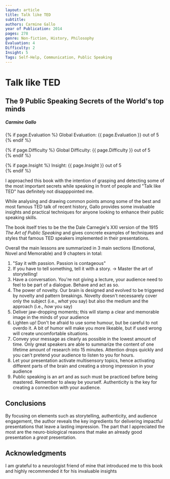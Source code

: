 ```yaml
---
layout: article
title: Talk like TED
subtitle:
authors: Carmine Gallo
year of Publication: 2014
pages: 278
genre: Non-fiction, History, Philosophy
Evaluation: 4
Difficulty: 2
Insight: 5
Tags: Self-Help, Communication, Public Speaking
---
```

# Talk like TED
## The 9 Public Speaking Secrets of the World's top minds
##### Carmine Gallo

<p>
{% if page.Evaluation %}
    Global Evaluation: {{ page.Evaluation }} out of 5 <br>
{% endif %}

{% if page.Difficulty %}
    Global Difficulty: {{ page.Difficulty }} out of 5 <br>
{% endif %}

{% if page.Insight %}
    Insight: {{ page.Insight }} out of 5 <br>
{% endif %}
</p>

I approached this book with the intention of grasping and detecting some of the most important secrets while speaking in front of people and "Talk like TED" has definitely not disapppointed me.

While analysing and drawing common points among some of the best and most famous TED talk of recent history, Gallo provides some invaluable insights and practical techniques for anyone looking to enhance their public speaking skills.

The book itself tries to be the the Dale Carnegie's XXI version of the 1915 _The Art of Public Speaking_ and gives concrete examples of techniques and styles that famous TED speakers implemented in their presentations. 

Overall the main lessons are summarized in 3 main sections (Emotional, Novel and Memorable) and 9 chapters in total:

1. "Say it with passion. Passion is contageous"
2. If you have to tell something, tell it with a story. -> Master the art of storytelling!
3. Have a conversation. You're not giving a lecture, your audience need to feel to be part of a dialogue. Behave and act as so.
4. The power of novelty. Our brain is designed and evolved to be triggered by novelty and pattern breakings. Novelty doesn't necessarely cover only the subject (i.e., _what_ you say) but also the medium and the approach (i.e., _how_ you say)
5. Deliver jaw-dropping moments; this will stamp a clear and memorable image in the minds of your audience
6. Lighten up! Don't be afraid to use some humour, but be careful to not overdo it. A bit of humor will make you more likeable, but if used wrong will create uncomfortable situations.
7. Convey your message as clearly as possible in the lowest amount of time. Only great speakers are able to summarize the content of one lifetime amount of research into 15 minutes. Attention drops quickly and you can't pretend your audience to listen to you for hours.
8. Let your presentation activate multisensory topics, hence activating different parts of the brain and creating a strong impression in your audience
9. Public speaking is an art and as such must be practiced before being mastered. Remember to alway be yourself. Authenticity is the key for creating a connection with your audience.

## Conclusions
By focusing on elements such as storytelling, authenticity, and audience engagement, the author reveals the key ingredients for delivering impactful presentations that leave a lasting impression. The part that I appreciated the most are the neuro-biological reasons that make an already good presentation a _great_ presentation.

## Acknowledgments

I am grateful to a neurologist friend of mine that introduced me to this book and highly recommended it for his invaluable insights
